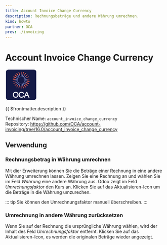 ```yaml
---
title: Account Invoice Change Currency
description: Rechnungsbeträge und andere Währung umrechnen.
kind: howto
partner: OCA
prev: ./invoicing
---
```


# Account Invoice Change Currency

![icon_oca_app](attachments/icon_oca_app.png)

{{ $frontmatter.description }}

Technischer Name: `account_invoice_change_currency`\
Repository: <https://github.com/OCA/account-invoicing/tree/16.0/account_invoice_change_currency>

## Verwendung

### Rechnungsbetrag in Währung umrechnen

Mit dier Erweiterung können Sie die Beträge einer Rechnung in eine andere Währung umrechnen lassen. Zeigen Sie eine Rechnung an und wählen Sie im Feld _Währung_ eine andere Währung aus. Odoo zeigt im Feld _Umrechungsfaktor_ den Kurs an. Klicken Sie auf das Aktualisieren-Icon um die Beträge in die Währung umzurechen.

::: tip
Sie können den Umrechnungsfaktor manuell überschreiben.
:::

### Umrechnung in andere Währung zurücksetzen

Wenn Sie auf der Rechnung die ursprüngliche Währung wählen, wird der Inhalt des Feld _Umrechnungsfaktor_ entfernt. Klicken Sie auf das Aktualisieren-Icon, es werden die originalen Beträge wieder angezeigt.
